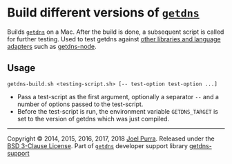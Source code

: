 # Build different versions of [`getdns`](https://getdnsapi.net/)

Builds [`getdns`](https://getdnsapi.net/) on a Mac. After the build is done, a subsequent script is called for further testing. Used to test getdns against [other libraries and language adapters](https://github.com/getdnsapi) such as [getdns-node](https://github.com/getdnsapi/getdns-node).



## Usage

`getdns-build.sh <testing-script.sh> [-- test-option test-option ...]`

- Pass a test-script as the first argument, optionally a separator `--` and a number of options passed to the test-script.
- Before the test-script is run, the environment variable `GETDNS_TARGET` is set to the version of getdns which was just compiled.



---

Copyright © 2014, 2015, 2016, 2017, 2018 [Joel Purra](https://joelpurra.com/). Released under the [BSD 3-Clause License](https://opensource.org/licenses/BSD-3-Clause). Part of [`getdns`](https://getdnsapi.net/) developer support library [getdns-support](https://github.com/joelpurra/getdns-support)
